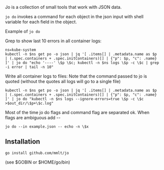 Jo is a collection of small tools that work with JSON data.

`jo do` invokes a command for each object in the json input with shell variable for each field in the object.


Example of `jo do`

Grep to show last 10 errors in all container logs:
```
ns=kube-system
kubectl -n $ns get po -o json | jq '[ .items[] | .metadata.name as $p | (.spec.containers + .spec.initContainers)[] | {"p": $p, "c": .name} ]' | jo do "echo '----' \$p \$c; kubectl -n $ns logs \$p -c \$c | grep -i error | tail -n 10"
```


Write all container logs to files:
Note that the command passed to jo is quoted (without the quotes all logs will go to a single file)
```
kubectl -n $ns get po -o json | jq '[ .items[] | .metadata.name as $p | (.spec.containers + .spec.initContainers)[] | {"p": $p, "c": .name} ]' | jo do "kubectl -n $ns logs --ignore-errors=true \$p -c \$c >$out_dir/\$p+\$c.log"
```


Most of the time jo do flags and command flag are separated ok. When flags are ambiguous add --
```
jo do --in example.json -- echo -n \$x
```


## Installation

```
go install github.com/mmlt/jo
```
(see $GOBIN or $HOME/go/bin)